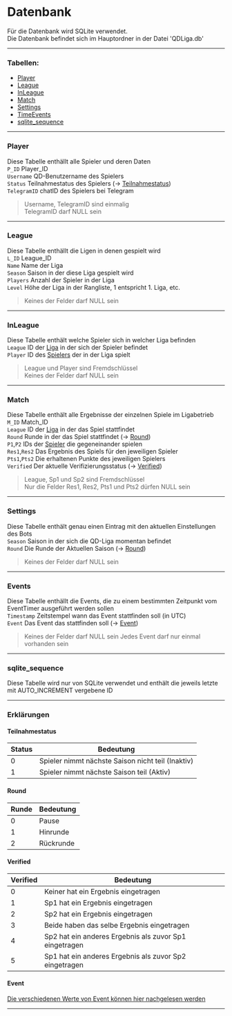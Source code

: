 # Datenbank
Für die Datenbank wird SQLite verwendet.\
Die Datenbank befindet sich im Hauptordner in der Datei 'QDLiga.db'

---
### Tabellen:
- [Player](#player "Player")
- [League](#league "League")
- [InLeague](#inleague "InLeague")
- [Match](#match "Match")
- [Settings](#settings "Settings")
- [TimeEvents](#timeevents "TimeEvents")
- [sqlite_sequence](#sqlite_sequence "sqlite_sequence")

---
### Player
Diese Tabelle enthällt alle Spieler und deren Daten\
`P_ID` Player_ID\
`Username` QD-Benutzername des Spielers\
`Status` Teilnahmestatus des Spielers (→ [Teilnahmestatus](#teilnahmestatus "Teilnahmestatus"))\
`TelegramID` chatID des Spielers bei Telegram
> Username, TelegramID sind einmalig\
> TelegramID darf NULL sein

---
### League
Diese Tabelle enthällt die Ligen in denen gespielt wird\
`L_ID` League_ID\
`Name` Name der Liga\
`Season` Saison in der diese Liga gespielt wird\
`Players` Anzahl der Spieler in der Liga\
`Level` Höhe der Liga in der Rangliste, 1 entspricht 1. Liga, etc.
> Keines der Felder darf NULL sein

---
### InLeague
Diese Tabelle enthält welche Spieler sich in welcher Liga befinden\
`League` ID der [Liga](#league "League") in der sich der Spieler befindet\
`Player` ID des [Spielers](#player "Player") der in der Liga spielt
> League und Player sind Fremdschlüssel\
> Keines der Felder darf NULL sein

---
### Match
Diese Tabelle enthält alle Ergebnisse der einzelnen Spiele im Ligabetrieb\
`M_ID` Match_ID\
`League` ID der [Liga](#league "League") in der das Spiel stattfindet\
`Round` Runde in der das Spiel stattfindet (→ [Round](#round "Round"))\
`P1`,`P2` IDs der [Spieler](#player "Player") die gegeneinander spielen\
`Res1`,`Res2` Das Ergebnis des Spiels für den jeweiligen Spieler\
`Pts1`,`Pts2` Die erhaltenen Punkte des jeweiligen Spielers\
`Verified` Der aktuelle Verifizierungsstatus (→ [Verified](#verified "Verified"))
> League, Sp1 und Sp2 sind Fremdschlüssel\
> Nur die Felder Res1, Res2, Pts1 und Pts2 dürfen NULL sein

---
### Settings
Diese Tabelle enthält genau einen Eintrag mit den aktuellen Einstellungen des Bots\
`Season` Saison in der sich die QD-Liga momentan befindet\
`Round` Die Runde der Aktuellen Saison (→ [Round](#round "Round"))
> Keines der Felder darf NULL sein

---
### Events
Diese Tabelle enthällt die Events, die zu einem bestimmten Zeitpunkt vom EventTimer ausgeführt werden sollen\
`Timestamp` Zeitstempel wann das Event stattfinden soll (in UTC)\
`Event` Das Event das stattfinden soll (→ [Event](#event "Event"))
> Keines der Felder darf NULL sein
> Jedes Event darf nur einmal vorhanden sein

---
### sqlite_sequence
Diese Tabelle wird nur von SQLite verwendet und enthält die jeweils letzte mit AUTO_INCREMENT vergebene ID

---
### Erklärungen
#### Teilnahmestatus
| Status | Bedeutung                                         |
| ------ | ------------------------------------------------- |
| 0      | Spieler nimmt nächste Saison nicht teil (Inaktiv) |
| 1      | Spieler nimmt nächste Saison teil (Aktiv)         |

#### Round
| Runde | Bedeutung |
| ----- | --------- |
| 0     | Pause     |
| 1     | Hinrunde  |
| 2     | Rückrunde |

#### Verified
| Verified | Bedeutung                                              |
| -------- | ------------------------------------------------------ |
| 0        | Keiner hat ein Ergebnis eingetragen                    |
| 1        | Sp1 hat ein Ergebnis eingetragen                       |
| 2        | Sp2 hat ein Ergebnis eingetragen                       |
| 3        | Beide haben das selbe Ergebnis eingetragen             |
| 4        | Sp2 hat ein anderes Ergebnis als zuvor Sp1 eingetragen |
| 5        | Sp1 hat ein anderes Ergebnis als zuvor Sp2 eingetragen |

#### Event
[Die verschiedenen Werte von Event können hier nachgelesen werden](/doc/EventTimer.md#Events "EventTimer/Events")

---